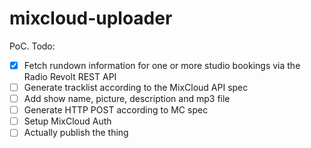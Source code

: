 # mixcloud-uploader

PoC. Todo:
- [X] Fetch rundown information for one or more studio bookings via the Radio Revolt REST API
- [ ] Generate tracklist according to the MixCloud API spec
- [ ] Add show name, picture, description and mp3 file
- [ ] Generate HTTP POST according to MC spec
- [ ] Setup MixCloud Auth
- [ ] Actually publish the thing
